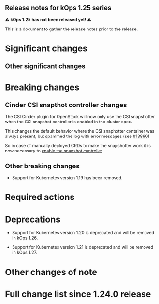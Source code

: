 ## Release notes for kOps 1.25 series

**&#9888; kOps 1.25 has not been released yet! &#9888;**

This is a document to gather the release notes prior to the release.

# Significant changes


## Other significant changes


# Breaking changes

## Cinder CSI snapthot controller changes

The CSI Cinder plugin for OpenStack will now only use the CSI snapshotter when the CSI snapshot controller is enabled in the cluster spec.

This changes the default behavior where the CSI snaphotter container was always present, but spammed the log with error messages (see [#13890](https://github.com/kubernetes/kops/pull/13890))

So in case of manually deployed CRDs to make the snapshotter work it is now necessary to [enable the snapshot controller](https://kops.sigs.k8s.io/addons/#snapshot-controller).

## Other breaking changes

* Support for Kubernetes version 1.19 has been removed.

# Required actions

# Deprecations

* Support for Kubernetes version 1.20 is deprecated and will be removed in kOps 1.26.

* Support for Kubernetes version 1.21 is deprecated and will be removed in kOps 1.27.

# Other changes of note


# Full change list since 1.24.0 release